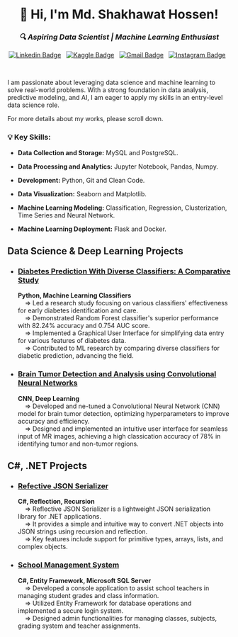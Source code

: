 <h1 align="center">👋 Hi, I'm Md. Shakhawat Hossen!</h1>

<h3 align="center"><i>🔍 Aspiring Data Scientist | Machine Learning Enthusiast</i></h3>

<div align="center">

[![Linkedin Badge](https://img.shields.io/badge/LinkedIn-0077B5?style=flat&logo=linkedin&logoColor=white)](https://www.linkedin.com/in/md-shakhawat-hossen/)&nbsp;&nbsp;
[![Kaggle Badge](https://img.shields.io/badge/-Kaggle-23BFFF?style=flat&logo=Kaggle&logoColor=white)](https://www.kaggle.com/juniorcl)&nbsp;&nbsp;
[![Gmail Badge](https://img.shields.io/badge/Gmail-D14836?style=flat&logo=gmail&logoColor=white&link=mailto:shakilnab21@gmail.com)](mailto:shakilnab21@gmail.com)&nbsp;&nbsp;
[![Instagram Badge](https://img.shields.io/badge/Instagram-E4405F?style=flat&logo=instagram&logoColor=white)](https://www.instagram.com/shakil_nab/)&nbsp;&nbsp;

</div>

<br>

I am passionate about leveraging data science and machine learning to solve real-world problems. With a strong foundation in data analysis, predictive modeling, and AI, I am eager to apply my skills in an entry-level data science role.

For more details about my works, please scroll down.

### 💡 Key Skills:

* **Data Collection and Storage:** MySQL and PostgreSQL.

* **Data Processing and Analytics:** Jupyter Notebook, Pandas, Numpy.

* **Development:** Python, Git and Clean Code.

* **Data Visualization:** Seaborn and Matplotlib.

* **Machine Learning Modeling:** Classification, Regression, Clusterization, Time Series and Neural Network.

* **Machine Learning Deployment:** Flask and Docker.

## Data Science & Deep Learning Projects

* ### [Diabetes Prediction With Diverse Classifiers: A Comparative Study](https://github.com/shakilnab/Diabetes-Prediction-With-Diverse-Classifiers.git)
	**Python, Machine Learning Classifiers**<br>
	&nbsp;&nbsp;&nbsp;&nbsp;⇒ Led a research study focusing on various classifiers' effectiveness for early diabetes identification and care.<br>
	&nbsp;&nbsp;&nbsp;&nbsp;⇒ Demonstrated Random Forest classifier's superior performance with 82.24% accuracy and 0.754 AUC score.<br>
	&nbsp;&nbsp;&nbsp;&nbsp;⇒ Implemented a Graphical User Interface for simplifying data entry for various features of diabetes data.<br>
	&nbsp;&nbsp;&nbsp;&nbsp;⇒ Contributed to ML research by comparing diverse classifiers for diabetic prediction, advancing the field.<br>

* ### [Brain Tumor Detection and Analysis using Convolutional Neural Networks](https://github.com/shakilnab/Brain-Tumor-Detection-and-Analysis-using-Convolutional-Neural-Networks.git)
	**CNN, Deep Learning**<br>
	&nbsp;&nbsp;&nbsp;&nbsp;⇒ Developed and ne-tuned a Convolutional Neural Network (CNN) model for brain tumor detection, optimizing hyperparameters to improve accuracy and 		efficiency.<br>
	&nbsp;&nbsp;&nbsp;&nbsp;⇒ Designed and implemented an intuitive user interface for seamless input of MR images, achieving a high classication accuracy of 78% in identifying 		tumor and non-tumor regions.<br>

## C#, .NET Projects

* ### [Refective JSON Serializer](https://github.com/shakilnab/shakhawatShakil-aspDotNet-b10.git)
	**C#, Reflection, Recursion**<br>
	&nbsp;&nbsp;&nbsp;&nbsp;⇒ Reflective JSON Serializer is a lightweight JSON serialization library for .NET applications.<br>
	&nbsp;&nbsp;&nbsp;&nbsp;⇒ It provides a simple and intuitive way to convert .NET objects into JSON strings using recursion and reflection.<br>
	&nbsp;&nbsp;&nbsp;&nbsp;⇒ Key features include support for primitive types, arrays, lists, and complex objects.<br>

* ### [School Management System](https://github.com/shakilnab/SchoolManagementSystem.git)
	**C#, Entity Framework, Microsoft SQL Server**<br>
	&nbsp;&nbsp;&nbsp;&nbsp;⇒ Developed a console application to assist school teachers in managing student grades and class information.<br>
	&nbsp;&nbsp;&nbsp;&nbsp;⇒ Utilized Entity Framework for database operations and implemented a secure login system.<br>
 	&nbsp;&nbsp;&nbsp;&nbsp;⇒ Designed admin functionalities for managing classes, subjects, grading system and teacher assignments.<br>

<!--
## Kaggle

* ### [Digit Recognizer with Le-Net 5 Architecture](https://www.kaggle.com/juniorcl/lenet-5-cnn-architecture-digit-recognizer)

    Notebook which I show the creation of the LeNet-5 CNN for the digits recognizer competition. This architecture got a accuracy of 0.99214.   

* ### [Digit Recognizer Competition with CNN](https://www.kaggle.com/juniorcl/cnn-digit-recognizer-0-99178-score)

    A Notebook which I demonstrate how I created a Convolution Neural Network (CNN) to recognize digits during the Kaggle competition. The neural network got a accuracy of 0.99178.

* ### [Diabetes Prediction with Tuned Gradient Boosting Model](https://www.kaggle.com/juniorcl/diabetesclassification-tunedgradientboosting-90)

    A tutorial on creating a machine learning model to predict whether a person may be diabetic or not.The Gradient Boosting model got a accuracy of 0.893 +/- 0.024. 

* ### [ENEM Math Score](https://www.kaggle.com/juniorcl/mathenemscores-linearregression-accuracy-90)

    A machine learning project to predict the math score from the ENEM (Exame Nacional do Ensino Médio - National High School Exam). The model got a acuracy of 90%.
-->
<!--
<div style="display: flex;justify-content: space-around;" align="center">
	<img src="https://github-readme-stats.vercel.app/api?username=juniorcl&hide=contribs,prs&show_icons=true&hide_border=true&title_color=000" alt="github stats">
	<img src="https://github-readme-stats.vercel.app/api/top-langs/?username=juniorcl&layout=compact&hide_border=true&title_color=000" alt="clebio languages">
</div>
-->
<!--
**juniorcl/juniorcl** is a ✨ _special_ ✨ repository because its `README.md` (this file) appears on your GitHub profile.

Here are some ideas to get you started:

- 🔭 I’m currently working on ...
- 🌱 I’m currently learning ...
- 👯 I’m looking to collaborate on ...
- 🤔 I’m looking for help with ...
- 💬 Ask me about ...
- 📫 How to reach me: ...
- 😄 Pronouns: ...
- ⚡ Fun fact: ...
-->
